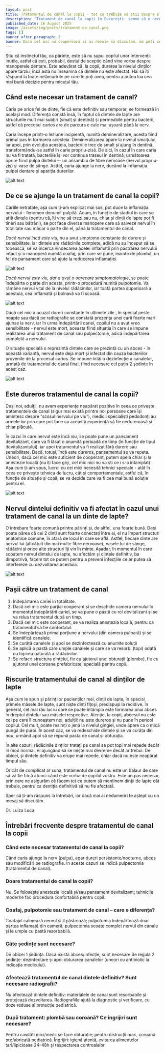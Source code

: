 ```yaml
---
layout: post
title: Tratamentul de canal la copii - tot ce trebuie să știi despre el
description: 'Tratament de canal la copii în București: semne că e necesar, pașii tratamentului, durere și riscuri, explicate pe scurt.'
published_date: 16 August 2025
image: /assets/img/posts/tratament-de-canal.png
tags: []
banner_after_paragraph: 2
banner: Daca cel mic nu coopereaza si ai nevoie sa discutam, ma poti contacta aici.
---
```


Stiu că instinctul tău, ca părinte, este să nu supui copilul unor intervenții inutile, astfel că ești, probabil, destul de sceptic când vine vorba despre manoperele dentare. Este adevărat că, la copii, durerea la nivelul dinților apare târziu, însă asta nu înseamnă că dintele nu este afectat. Hai să îți răspund la toate nelămuririle pe care le poți avea, pentru a putea lua cea mai bună decizie pentru micuțul tău.

## Când este necesar un tratament de canal?
Caria pe orice fel de dinte, fie că este definitiv sau temporar, se formează în același mod. Diferența constă însă, în faptul că dintele de lapte are structurile mult mai subțiri (smalț și dentină) și permeabile pentru bacterii, astfel că procesul carios are de parcurs o cale mai ușoară până la nerv.

Caria începe printr-o leziune incipientă, numită demineralizare, acesta fiind primul pas în formarea acesteia. Demineralizarea apare la nivelul smalțului, iar apoi, prin evoluția acesteia, bacteriile trec de smalț și ajung în dentină, transformându-se astfel în carie propriu-zisă. De aici, în cazul în care caria nu va fi tratată, bacteriile își vor continua traseul în dentină, următoarea oprire fiind pulpa dintelui -- un ansamblu de fibre nervoase (nervul propriu-zis) și vase de sânge. Astfel, caria ajunge la nerv, ducând la inflamația pulpei dentare și apariția durerilor.

![alt text](/assets/img/posts/tratament_canal/4.png)

## De ce se ajunge la un tratament de canal la copii?

Cariile netratate, așa cum ți-am explicat mai sus, pot duce la inflamația nervului - fenomen denumit pulpită. Acum, în funcție de stadiul în care se află dintele (pentru că, îți vine să crezi sau nu, chiar și dinții de lapte pot fi tineri sau bătrâni), se pot face diverse manopere care să salveze nervul în totalitate sau măcar o parte din el, până la tratamentul de canal.

*Dacă nervul încă este viu*, nu a avut simptome constante de durere și sensibilitate, iar dintele are rădăcinile complete, adică nu au început să se topească, se va încerca vindecarea acelei inflamații prin păstrarea nervului intact și o manoperă numită coafaj, prin care se pune, înainte de plombă, un fel de pansament care să ajute la reducerea inflamației.

![alt text](/assets/img/posts/tratament_canal/7.png)

*Dacă nervul este viu, dar a avut o oarecare simptomatologie*, se poate îndepărta o parte din acesta, printr-o procedură numită pulpotomie. Va rămâne nervul vital de la nivelul rădăcinilor, iar toată partea superioară a acestuia, cea inflamată și bolnavă va fi scoasă.

![alt text](/assets/img/posts/tratament_canal/8.png)

Dacă cel mic a acuzat dureri constante în ultimele zile , în special peste noapte sau dacă pe radiografie se constată prezența unei carii foarte mari ajunse la nerv, iar în urma îndepărtării cariei, copilul nu a avut vreo sensibilitate - nervul este mort, aceasta fiind situația în care se impune realizarea unui tratament de canal sau pulpectomie, adică îndepărtarea completă a nervului.

O situație specială o reprezintă dintele care se prezintă cu un abces - în această variantă, nervul este deja mort și infectat din cauza bacteriilor provenite de la procesul carios. Se impune întâi o dezinfecție a canalelor, urmată de tratamentul de canal final, fiind necesare cel puțin 2 ședințe în acest caz.

![alt text](/assets/img/posts/tratament_canal/9.png)

## Este dureros tratamentul de canal la copii?

Deși noi, adulții, nu avem experiențe neapărat pozitive în ceea ce privește tratamentele de canal (sigur mai există printre noi persoane care își amintesc despre “scosul nervului pe viu”), medicii specialiști pedodonți au armele lor prin care pot face ca această experiență să fie nedureroasă și chiar plăcută.

În cazul în care nervul este încă viu, se poate pune un pansament devitalizant, care va fi lăsat o anumită perioadă de timp (în funcție de tipul devitalizantului), iar apoi tratamentul va fi realizat fără durere sau sensibilitate. Dacă, totuși, încă este dureros, pansamentul se va repeta.
Uneori, dacă cel mic este suficient de cooperant, putem apela chiar și la anestezie locală (nu îți face griji, cel mic nici nu va ști ce i s-a întamplat). Așa cum ți-am spus, lucrul cu cei mici necesită tehnici speciale - atât în ceea ce privește tehnica de lucru, cât și comportamentale, astfel că, în funcție de situație și copil, se va decide care va fi cea mai bună soluție pentru el.

![alt text](/assets/img/posts/tratament_canal/11.png)

## Nervul dintelui definitiv va fi afectat în cazul unui tratament de canal la un dinte de lapte?

O întrebare foarte comună printre părinți și, de altfel, una foarte bună. Deși poate părea că cei 2 dinți sunt foarte conectați între ei, ei nu împart structuri anatomice comune, în afară de locul în care se află. Astfel, fiecare dinte are nervul lui (altcătuit din mai multe fibre nervoase), vasele lui de sânge, rădăcini și orice alte structuri îți vin în minte. Așadar, în momentul în care scoatem nervul dintelui de lapte, nu afectăm și dintele definitiv, ba dimpotrivă, facem tot ce putem pentru a preveni infecțiile ce ar putea să interfereze cu dezvoltarea acestuia.

![alt text](/assets/img/posts/tratament_canal/12.png)

## Pașii către un tratament de canal

1. Îndepărtarea cariei în totalitate.
2. Dacă cel mic este parțial cooperant și se deschide camera nervului în momentul îndepărtării cariei, se va pune o pastă cu rol devitalizant și se va relua tratamentul după un timp.
3. Dacă cel mic este cooperant, se va realiza anestezia locală, pentru ca tratamentul să fie confortabil.
4. Se îndepărtează prima porțiune a nervului (din camera pulpară) și se identifică canalele.
5. Se curăță canalele și apoi se dezinfectează cu anumite soluții
6. Se aplică o pastă care umple canalele și care se va resorbi (topi) odată cu topirea naturală a rădăcinilor.
7. Se reface structura dintelui, fie cu ajutorul unei obturații (plombe), fie cu ajutorul unei coroane prefabricate, specială pentru copii.

## Riscurile tratamentului de canal al dinților de lapte

Așa cum le spun și părinților pacienților mei, dinții de lapte, în special primele măsele de lapte, sunt niște dinți fițoși, predispuși la recidive. În general, cel mai rău lucru care se poate întâmpla este formarea unui abces în dreptul dintelui sau măselei respective. Atenție, la copii, abcesul nu este cel pe care îl cunoaștem noi, adulții: nu este dureros și nu pune în pericol copilul. Cel mult, poate resimți o jenă la nivelul gingiei, unde apare ca o mică pungă de puroi. În acest caz, se va redeschide dintele și se va curăța din nou, urmând apoi să se repună pasta de canal și obturația.

În alte cazuri, rădăcinile dinților tratați pe canal se pot topi mai repede decât în mod normal, el ajungând să se miște mai devreme decât ar trebui. De obicei, și dintele definitiv va erupe mai repede, chiar dacă nu este neapărat timpul său.


Oricât de complicat ar suna, tratamentul de canal nu este un balaur de care să vă fie frică atunci când este vorba de copilul vostru. Este un pas necesar, prin care ne asigurăm că facem tot ce putem să menținem dinții de lapte cât trebuie, pentru ca dentiția definitivă să nu fie afectată.

Sper că ți-am răspuns la întrebări, iar dacă mai ai nedumeriri te aștept cu un mesaj să discutăm.

Dr. Luiza Luca

## Întrebări frecvente despre tratamentul de canal la copii

### Când este necesar tratamentul de canal la copii?

Când caria ajunge la nerv (pulpa), apar dureri persistente/nocturne, abces sau modificări pe radiografie. În aceste cazuri se indică pulpectomia (tratamentul de canal).

### Doare tratamentul de canal la copii?

Nu. Se folosește anestezie locală și/sau pansament devitalizant; tehnicile moderne fac procedura confortabilă pentru copil.

### Coafaj, pulpotomie sau tratament de canal – care e diferența?

Coafajul calmează nervul și îl păstrează; pulpotomia îndepărtează doar partea inflamată din cameră; pulpectomia scoate complet nervul din canale și le umple cu pastă resorbabilă.

### Câte ședințe sunt necesare?

De obicei 1 ședință. Dacă există abces/infecție, sunt necesare de regulă 2 ședințe: dezinfectare și apoi obturarea canalelor (uneori cu antibiotic la indicația medicului).

### Afectează tratamentul de canal dintele definitiv? Sunt necesare radiografii?

Nu afectează dintele definitiv: materialele de canal sunt resorbabile și protejează dezvoltarea. Radiografiile ajută la diagnostic și verificare, cu doze reduse și protecție pediatrică.

### După tratament: plombă sau coroană? Ce îngrijiri sunt necesare?

Pentru cavități mici/medii se face obturație; pentru distrucții mari, coroană prefabricată pediatrică. Îngrijiri: igienă atentă, evitarea alimentelor tari/lipicioase 24–48h și respectarea controalelor.
